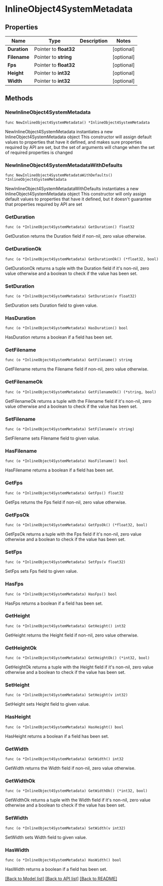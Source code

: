 # InlineObject4SystemMetadata

## Properties

Name | Type | Description | Notes
------------ | ------------- | ------------- | -------------
**Duration** | Pointer to **float32** |  | [optional] 
**Filename** | Pointer to **string** |  | [optional] 
**Fps** | Pointer to **float32** |  | [optional] 
**Height** | Pointer to **int32** |  | [optional] 
**Width** | Pointer to **int32** |  | [optional] 

## Methods

### NewInlineObject4SystemMetadata

`func NewInlineObject4SystemMetadata() *InlineObject4SystemMetadata`

NewInlineObject4SystemMetadata instantiates a new InlineObject4SystemMetadata object
This constructor will assign default values to properties that have it defined,
and makes sure properties required by API are set, but the set of arguments
will change when the set of required properties is changed

### NewInlineObject4SystemMetadataWithDefaults

`func NewInlineObject4SystemMetadataWithDefaults() *InlineObject4SystemMetadata`

NewInlineObject4SystemMetadataWithDefaults instantiates a new InlineObject4SystemMetadata object
This constructor will only assign default values to properties that have it defined,
but it doesn't guarantee that properties required by API are set

### GetDuration

`func (o *InlineObject4SystemMetadata) GetDuration() float32`

GetDuration returns the Duration field if non-nil, zero value otherwise.

### GetDurationOk

`func (o *InlineObject4SystemMetadata) GetDurationOk() (*float32, bool)`

GetDurationOk returns a tuple with the Duration field if it's non-nil, zero value otherwise
and a boolean to check if the value has been set.

### SetDuration

`func (o *InlineObject4SystemMetadata) SetDuration(v float32)`

SetDuration sets Duration field to given value.

### HasDuration

`func (o *InlineObject4SystemMetadata) HasDuration() bool`

HasDuration returns a boolean if a field has been set.

### GetFilename

`func (o *InlineObject4SystemMetadata) GetFilename() string`

GetFilename returns the Filename field if non-nil, zero value otherwise.

### GetFilenameOk

`func (o *InlineObject4SystemMetadata) GetFilenameOk() (*string, bool)`

GetFilenameOk returns a tuple with the Filename field if it's non-nil, zero value otherwise
and a boolean to check if the value has been set.

### SetFilename

`func (o *InlineObject4SystemMetadata) SetFilename(v string)`

SetFilename sets Filename field to given value.

### HasFilename

`func (o *InlineObject4SystemMetadata) HasFilename() bool`

HasFilename returns a boolean if a field has been set.

### GetFps

`func (o *InlineObject4SystemMetadata) GetFps() float32`

GetFps returns the Fps field if non-nil, zero value otherwise.

### GetFpsOk

`func (o *InlineObject4SystemMetadata) GetFpsOk() (*float32, bool)`

GetFpsOk returns a tuple with the Fps field if it's non-nil, zero value otherwise
and a boolean to check if the value has been set.

### SetFps

`func (o *InlineObject4SystemMetadata) SetFps(v float32)`

SetFps sets Fps field to given value.

### HasFps

`func (o *InlineObject4SystemMetadata) HasFps() bool`

HasFps returns a boolean if a field has been set.

### GetHeight

`func (o *InlineObject4SystemMetadata) GetHeight() int32`

GetHeight returns the Height field if non-nil, zero value otherwise.

### GetHeightOk

`func (o *InlineObject4SystemMetadata) GetHeightOk() (*int32, bool)`

GetHeightOk returns a tuple with the Height field if it's non-nil, zero value otherwise
and a boolean to check if the value has been set.

### SetHeight

`func (o *InlineObject4SystemMetadata) SetHeight(v int32)`

SetHeight sets Height field to given value.

### HasHeight

`func (o *InlineObject4SystemMetadata) HasHeight() bool`

HasHeight returns a boolean if a field has been set.

### GetWidth

`func (o *InlineObject4SystemMetadata) GetWidth() int32`

GetWidth returns the Width field if non-nil, zero value otherwise.

### GetWidthOk

`func (o *InlineObject4SystemMetadata) GetWidthOk() (*int32, bool)`

GetWidthOk returns a tuple with the Width field if it's non-nil, zero value otherwise
and a boolean to check if the value has been set.

### SetWidth

`func (o *InlineObject4SystemMetadata) SetWidth(v int32)`

SetWidth sets Width field to given value.

### HasWidth

`func (o *InlineObject4SystemMetadata) HasWidth() bool`

HasWidth returns a boolean if a field has been set.


[[Back to Model list]](../README.md#documentation-for-models) [[Back to API list]](../README.md#documentation-for-api-endpoints) [[Back to README]](../README.md)


